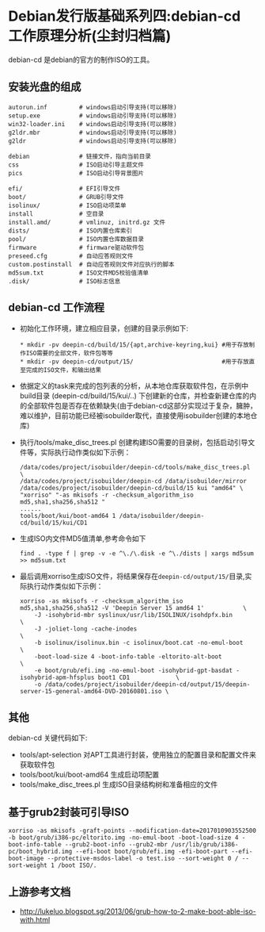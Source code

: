 # Debian发行版基础系列四:debian-cd 工作原理分析(尘封归档篇)

debian-cd 是debian的官方的制作ISO的工具。

## 安装光盘的组成

```
autorun.inf         # windows启动引导支持(可以移除) 
setup.exe           # windows启动引导支持(可以移除) 
win32-loader.ini    # windows启动引导支持(可以移除)
g2ldr.mbr           # windows启动引导支持(可以移除)
g2ldr               # windows启动引导支持(可以移除)

debian              # 链接文件，指向当前目录
css                 # ISO启动引导主题文件 
pics                # ISO启动引导背景图片

efi/                # EFI引导文件
boot/               # GRUB引导文件 
isolinux/           # ISO启动项菜单 
install             # 空目录
install.amd/        # vmlinuz, initrd.gz 文件 
dists/              # ISO内置仓库索引
pool/               # ISO内置仓库数据目录
firmware            # firmware驱动软件包
preseed.cfg         # 自动应答规则文件
custom.postinstall  # 自动应答规则文件对应执行的脚本
md5sum.txt          # ISO文件MD5校验值清单
.disk/              # ISO标志信息
```

## debian-cd 工作流程

* 初始化工作环境，建立相应目录，创建的目录示例如下:

    ```
    * mkdir -pv deepin-cd/build/15/{apt,archive-keyring,kui} #用于存放制作ISO需要的全部文件，软件包等等
    * mkdir -pv deepin-cd/output/15/                         #用于存放直至完成的ISO文件，和输出结果
    ```
    
* 依据定义的task来完成的包列表的分析，从本地仓库获取软件包，在示例中build目录 (deepin-cd/build/15/kui/..) 下创建新的仓库，并检查新建仓库的内的全部软件包是否存在依赖缺失(由于debian-cd这部分实现过于复杂，臃肿，难以维护，目前功能已经被isobuilder取代，直接使用isobuilder创建的本地仓库)
* 执行/tools/make_disc_trees.pl 创建构建ISO需要的目录树，包括启动引导文件等，实际执行动作类似如下示例：

    ```
    /data/codes/project/isobuilder/deepin-cd/tools/make_disc_trees.pl                                                              \
    /data/codes/project/isobuilder/deepin-cd /data/isobuilder/mirror /data/codes/project/isobuilder/deepin-cd/build/15 kui "amd64" \
    "xorriso" "-as mkisofs -r -checksum_algorithm_iso md5,sha1,sha256,sha512 "
    ......
    tools/boot/kui/boot-amd64 1 /data/isobuilder/deepin-cd/build/15/kui/CD1
    ```

* 生成ISO内文件MD5值清单,参考命令如下

    ```
    find . -type f | grep -v -e ^\./\.disk -e ^\./dists | xargs md5sum >> md5sum.txt
    ```

* 最后调用xorriso生成ISO文件，将结果保存在`deepin-cd/output/15/`目录,实际执行动作类似如下示例：

    ```
    xorriso -as mkisofs -r -checksum_algorithm_iso md5,sha1,sha256,sha512 -V 'Deepin Server 15 amd64 1'           \
        -J -isohybrid-mbr syslinux/usr/lib/ISOLINUX/isohdpfx.bin                                              \
        -J -joliet-long -cache-inodes                                                                         \
        -b isolinux/isolinux.bin -c isolinux/boot.cat -no-emul-boot                                           \
        -boot-load-size 4 -boot-info-table -eltorito-alt-boot                                                 \
        -e boot/grub/efi.img -no-emul-boot -isohybrid-gpt-basdat -isohybrid-apm-hfsplus boot1 CD1             \
        -o /data/codes/project/isobuilder/deepin-cd/output/15/deepin-server-15-general-amd64-DVD-20160801.iso \
    ```

## 其他

debian-cd 关键代码如下:

* tools/apt-selection        对APT工具进行封装，使用独立的配置目录和配置文件来获取软件包
* tools/boot/kui/boot-amd64  生成启动项配置
* tools/make_disc_trees.pl   生成ISO目录结构树和准备相应的文件 

## 基于grub2封装可引导ISO

```
xorriso -as mkisofs -graft-points --modification-date=2017010903552500 -b boot/grub/i386-pc/eltorito.img -no-emul-boot -boot-load-size 4 -boot-info-table --grub2-boot-info --grub2-mbr /usr/lib/grub/i386-pc/boot_hybrid.img --efi-boot boot/grub/efi.img -efi-boot-part --efi-boot-image --protective-msdos-label -o test.iso --sort-weight 0 / --sort-weight 1 /boot ISO/.
```

## 上游参考文档
* <http://lukeluo.blogspot.sg/2013/06/grub-how-to-2-make-boot-able-iso-with.html>
